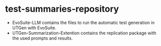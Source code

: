 # test-summaries-repository

 - EvoSuite-LLM contains the files to run the automatic test generation in UTGen with EvoSuite.
 - UTGen-Summarization-Extention contains the replication package with the used prompts and results.